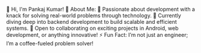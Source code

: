 👋 Hi, I'm Pankaj Kumar!
🎯 About Me:
👀 Passionate about development with a knack for solving real-world problems through technology.
🌱 Currently diving deep into backend development to build scalable and efficient systems.
💞️ Open to collaborating on exciting projects in Android, web development, or anything innovative!
⚡ Fun Fact: I’m not just an engineer; I’m a coffee-fueled problem solver!

<!---
Pankajkumar2608/Pankajkumar2608 is a ✨ special ✨ repository because its `README.md` (this file) appears on your GitHub profile.
You can click the Preview link to take a look at your changes.
--->
